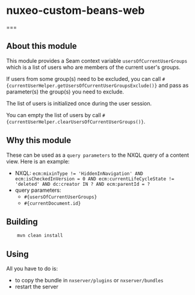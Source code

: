 # nuxeo-custom-beans-web
===

## About this module

This module provides a Seam context variable `usersOfCurrentUserGroups` which is a list of users who are members of the current user's groups.

If users from some group(s) need to be excluded, you can call `#{currentUserHelper.getUsersOfCurrentUserGroupsExclude()}` and pass as parameter(s) the group(s) you need to exclude.

The list of users is initialized once during the user session.

You can empty the list of users by call `#{currentUserHelper.clearUsersOfCurrentUserGroups()}`.

## Why this module

These can be used as a `query parameters` to the NXQL query of a content view. Here is an example:
- NXQL: `ecm:mixinType != 'HiddenInNavigation' AND ecm:isCheckedInVersion = 0 AND ecm:currentLifeCycleState != 'deleted' AND dc:creator IN ? AND ecm:parentId = ?`
- query parameters:
  - `#{usersOfCurrentUserGroups}`
  - `#{currentDocument.id}`

## Building

        mvn clean install

## Using

All you have to do is:

 - to copy the bundle in `nxserver/plugins` or `nxserver/bundles`
 - restart the server
